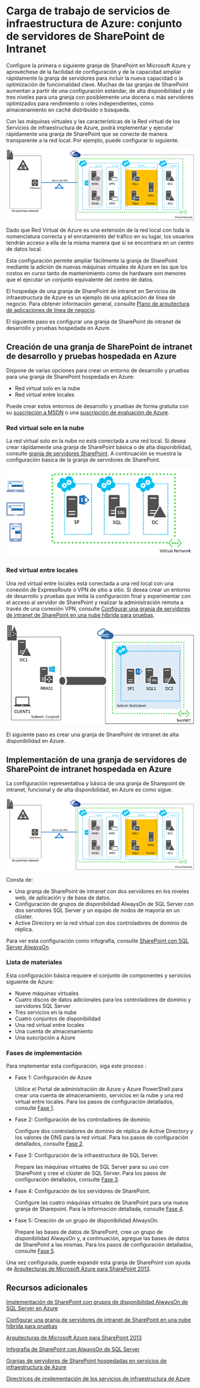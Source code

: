 <properties 
	pageTitle="Carga de trabajo de servicios de infraestructura de Azure: conjunto de servidores de SharePoint de Intranet" 
	description="Obtenga información sobre el valor de granja de SharePoint de intranet implementada en Azure, cómo configurar un entorno de desarrollo y pruebas y cómo implementar una configuración de producción de alta disponibilidad." 
	services="virtual-machines" 
	documentationCenter="" 
	authors="JoeDavies-MSFT" 
	manager="timlt" 
	editor=""/>

<tags 
	ms.service="virtual-machines" 
	ms.workload="infrastructure-services" 
	ms.tgt_pltfrm="na" 
	ms.devlang="na" 
	ms.topic="article" 
	ms.date="05/07/2015" 
	ms.author="josephd"/>

# Carga de trabajo de servicios de infraestructura de Azure: conjunto de servidores de SharePoint de Intranet

Configure la primera o siguiente granja de SharePoint en Microsoft Azure y aprovéchese de la facilidad de configuración y de la capacidad ampliar rápidamente la granja de servidores para incluir la nueva capacidad o la optimización de funcionalidad clave. Muchas de las granjas de SharePoint aumentan a partir de una configuración estándar, de alta disponibilidad y de tres niveles para una granja con posiblemente una docena o más servidores optimizados para rendimiento o roles independientes, como almacenamiento en caché distribuido o búsqueda.
 
Con las máquinas virtuales y las características de la Red virtual de los Servicios de infraestructura de Azure, podrá implementar y ejecutar rápidamente una granja de SharePoint que se conecte de manera transparente a la red local. Por ejemplo, puede configurar lo siguiente.

![](./media/virtual-machines-workload-intranet-sharepoint-farm/workload-spsqlao.png)
 
Dado que Red Virtual de Azure es una extensión de la red local con toda la nomenclatura correcta y el enrutamiento del tráfico en su lugar, los usuarios tendrán acceso a ella de la misma manera que si se encontrara en un centro de datos local.

Esta configuración permite ampliar fácilmente la granja de SharePoint mediante la adición de nuevas máquinas virtuales de Azure en las que los costos en curso tanto de mantenimiento como de hardware son menores que el ejecutar un conjunto equivalente del centro de datos.

El hospedaje de una granja de SharePoint de intranet en Servicios de infraestructura de Azure es un ejemplo de una aplicación de línea de negocio. Para obtener información general, consulte [Plano de arquitectura de aplicaciones de línea de negocio](http://msdn.microsoft.com/dn630664).

El siguiente paso es configurar una granja de SharePoint de intranet de desarrollo y pruebas hospedada en Azure.

## Creación de una granja de SharePoint de intranet de desarrollo y pruebas hospedada en Azure

Dispone de varias opciones para crear un entorno de desarrollo y pruebas para una granja de SharePoint hospedada en Azure:

- Red virtual solo en la nube
- Red virtual entre locales

Puede crear estos entornos de desarrollo y pruebas de forma gratuita con su [suscripción a MSDN](http://azure.microsoft.com/pricing/member-offers/msdn-benefits/) o una [suscripción de evaluación de Azure](http://azure.microsoft.com/pricing/free-trial/).

### Red virtual solo en la nube

La red virtual solo en la nube no está conectada a una red local. Si desea crear rápidamente una granja de SharePoint básica o de alta disponibilidad, consulte [granja de servidores SharePoint](virtual-machines-sharepoint-farm-azure-preview.md). A continuación se muestra la configuración básica de la granja de servidores de SharePoint.

![](./media/virtual-machines-workload-intranet-sharepoint-farm/SPFarm_Basic.png)
 
### Red virtual entre locales

Una red virtual entre locales está conectada a una red local con una conexión de ExpressRoute o VPN de sitio a sitio. Si desea crear un entorno de desarrollo y pruebas que imita la configuración final y experimentar con el acceso al servidor de SharePoint y realizar la administración remota a través de una conexión VPN, consulte [Configurar una granja de servidores de intranet de SharePoint en una nube híbrida para pruebas](../virtual-network/virtual-networks-setup-sharepoint-hybrid-cloud-testing.md).

![](./media/virtual-machines-workload-intranet-sharepoint-farm/CreateSPFarmHybridCloud.png)
 
El siguiente paso es crear una granja de SharePoint de intranet de alta disponibilidad en Azure.

## Implementación de una granja de servidores de SharePoint de intranet hospedada en Azure

La configuración representativa y básica de una granja de Sharepoint de intranet, funcional y de alta disponibilidad, en Azure es como sigue.

![](./media/virtual-machines-workload-intranet-sharepoint-farm/workload-spsqlao.png)
 
Consta de:

- Una granja de SharePoint de intranet con dos servidores en los niveles web, de aplicación y de base de datos.
- Configuración de grupos de disponibilidad AlwaysOn de SQL Server con dos servidores SQL Server y un equipo de nodos de mayoría en un clúster.
- Active Directory en la red virtual con dos controladores de dominio de réplica.

Para ver esta configuración como infografía, consulte [SharePoint con SQL Server AlwaysOn](http://go.microsoft.com/fwlink/?LinkId=394788).

### Lista de materiales

Esta configuración básica requiere el conjunto de componentes y servicios siguiente de Azure:

- Nueve máquinas virtuales
- Cuatro discos de datos adicionales para los controladores de dominio y servidores SQL Server
- Tres servicios en la nube
- Cuatro conjuntos de disponibilidad
- Una red virtual entre locales
- Una cuenta de almacenamiento
- Una suscripción a Azure

### Fases de implementación

Para implementar esta configuración, siga este proceso :

- Fase 1: Configuración de Azure 

	Utilice el Portal de administración de Azure y Azure PowerShell para crear una cuenta de almacenamiento, servicios en la nube y una red virtual entre locales. Para los pasos de configuración detallados, consulte [Fase 1](virtual-machines-workload-intranet-sharepoint-phase1.md).

- Fase 2: Configuración de los controladores de dominio.

	Configure dos controladores de dominio de réplica de Active Directory y los valores de DNS para la red virtual. Para los pasos de configuración detallados, consulte [Fase 2](virtual-machines-workload-intranet-sharepoint-phase2.md).

- Fase 3: Configuración de la infraestructura de SQL Server.

	Prepare las máquinas virtuales de SQL Server para su uso con SharePoint y cree el clúster de SQL Server. Para los pasos de configuración detallados, consulte [Fase 3](virtual-machines-workload-intranet-sharepoint-phase3.md).

- Fase 4: Configuración de los servidores de SharePoint.

	Configure las cuatro máquinas virtuales de SharePoint para una nueva granja de Sharepoint. Para la información detallada, consulte [Fase 4](virtual-machines-workload-intranet-sharepoint-phase4.md).

- Fase 5: Creación de un grupo de disponibilidad AlwaysOn.

	Prepare las bases de datos de SharePoint, cree un grupo de disponibilidad AlwaysOn y, a continuación, agregue las bases de datos de SharePoint a las mismas. Para los pasos de configuración detallados, consulte [Fase 5](virtual-machines-workload-intranet-sharepoint-phase5.md).

Una vez configurada, puede expandir esta granja de SharePoint con ayuda de [Arquitecturas de Microsoft Azure para SharePoint 2013](http://technet.microsoft.com/library/dn635309.aspx).

## Recursos adicionales

[Implementación de SharePoint con grupos de disponibilidad AlwaysOn de SQL Server en Azure](../virtual-machines-workload-deploy-spsqlao-overview.md)

[Configurar una granja de servidores de intranet de SharePoint en una nube híbrida para pruebas](../virtual-network/virtual-networks-setup-sharepoint-hybrid-cloud-testing.md)

[Arquitecturas de Microsoft Azure para SharePoint 2013](https://technet.microsoft.com/library/dn635309.aspx)

[Infografía de SharePoint con AlwaysOn de SQL Server](http://go.microsoft.com/fwlink/?LinkId=394788)

[Granjas de servidores de SharePoint hospedadas en servicios de infraestructura de Azure](virtual-machines-sharepoint-infrastructure-services.md)

[Directrices de implementación de los servicios de infraestructura de Azure](virtual-machines-infrastructure-services-implementation-guidelines.md)

<!---HONumber=July15_HO2-->